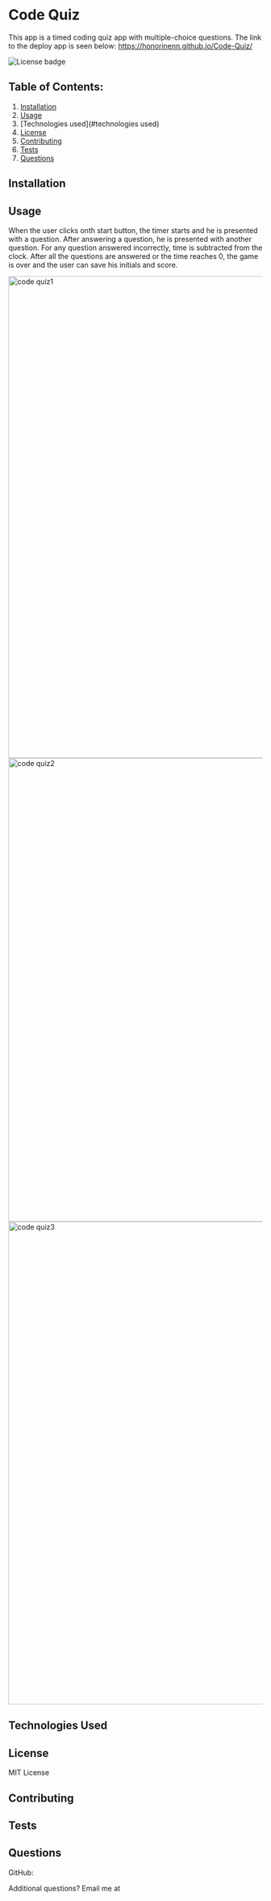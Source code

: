 # Code Quiz 

This app is a timed coding quiz app with multiple-choice questions. The link to the deploy app is seen below:
 https://honorinenn.github.io/Code-Quiz/

![License badge](https://img.shields.io/badge/license-MIT-builtinModules.svg)
     
## Table of Contents:
1. [Installation](#installation)
2. [Usage](#usage)
3. [Technologies used](#technologies used)
4. [License](#license)
5. [Contributing](#contributing)
6. [Tests](#tests)
7. [Questions](#questions)

## Installation


## Usage
When the user clicks onth start button, the timer starts and he is presented with a question. After answering a question, he is presented with another question. For any question answered incorrectly, time is subtracted from the clock.
After all the questions are answered or the time reaches 0, the game is over and the user can save his initials and score.

<img width="953" alt="code quiz1" src="https://user-images.githubusercontent.com/87605893/156624943-063b6974-3a83-4c1c-8e3c-afe3e3c03bd1.png">
<img width="917" alt="code quiz2" src="https://user-images.githubusercontent.com/87605893/156624949-e6bab78e-0545-41f3-9d87-69e2da6122bf.png">
<img width="955" alt="code quiz3" src="https://user-images.githubusercontent.com/87605893/156624957-bea2c9b4-69a2-4890-bcda-5cae4ff952ca.png">

## Technologies Used

## License
MIT License

## Contributing


## Tests


## Questions
GitHub: [](https://github.com/)

Additional questions? Email me at 
   
